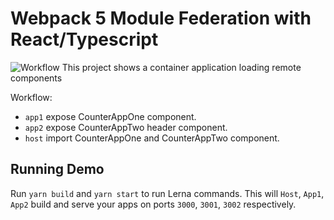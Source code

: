 # Webpack 5 Module Federation with React/Typescript

![Workflow](https://github.com/dwyl/repo-badges/blob/master/svg/build-passing.svg)
This project shows a container application loading remote components

Workflow:

- `app1` expose CounterAppOne component.
- `app2` expose CounterAppTwo header component.
- `host` import CounterAppOne and CounterAppTwo component.

## Running Demo

Run `yarn build` and `yarn start` to run Lerna commands. This will `Host`, `App1`, `App2` build and serve your apps on ports `3000`, `3001`, `3002` respectively.
